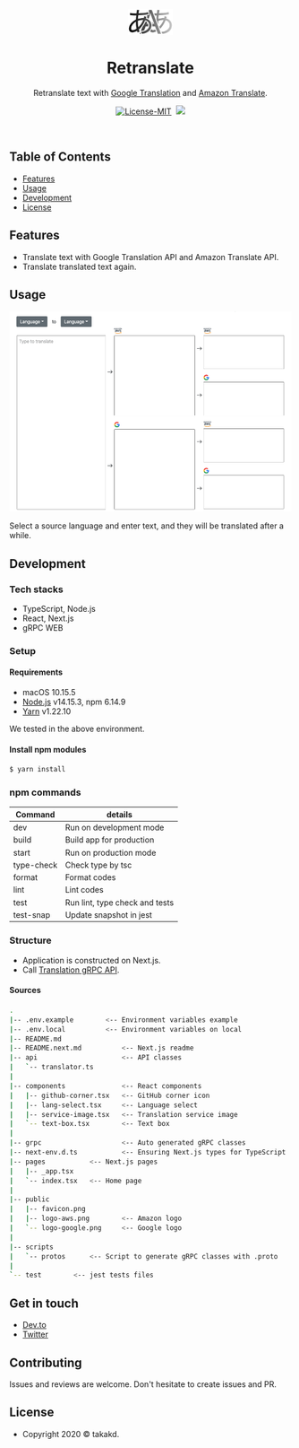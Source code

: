 <p align="center"><img src="docs/logo.svg" width="80"/></p>

<h1 align="center">Retranslate</h1>

<p align="center">Retranslate text with <a href="https://cloud.google.com/translate">Google Translation</a> and <a href="https://aws.amazon.com/jp/translate/">Amazon Translate</a>.</p>

<p align="center">
<a target="_blank" rel="noopener noreferrer" href="https://camo.githubusercontent.com/a568b3692dcc72af17d4abfed1b2c81d47f05dcaaefb021c9f9d3d6a856d3e6e/68747470733a2f2f696d672e736869656c64732e696f2f62616467652f4c6963656e73652d4d49542d696e666f726d6174696f6e616c3f7374796c653d666c6174"><img src="https://camo.githubusercontent.com/a568b3692dcc72af17d4abfed1b2c81d47f05dcaaefb021c9f9d3d6a856d3e6e/68747470733a2f2f696d672e736869656c64732e696f2f62616467652f4c6963656e73652d4d49542d696e666f726d6174696f6e616c3f7374796c653d666c6174" alt="License-MIT" data-canonical-src="https://img.shields.io/badge/License-MIT-informational?style=flat" style="max-width:100%;"></a>&nbsp;
    <img src="https://github.com/takakd/retranslate/workflows/Deploy/badge.svg"/>
</p>

<br>

## Table of Contents

- [Features](#features)
- [Usage](#usage)
- [Development](#development)
- [License](#license)

## Features

- Translate text with Google Translation API and Amazon Translate API.
- Translate translated text again.

## Usage

<p align="center"><img src="docs/usage.gif"/></p>

Select a source language and enter text, and they will be translated after a while.

## Development

### Tech stacks

- TypeScript, Node.js
- React, Next.js
- gRPC WEB

### Setup

#### Requirements

- macOS 10.15.5
- [Node.js](https://nodejs.org/en/) v14.15.3, npm 6.14.9
- [Yarn](https://yarnpkg.com/) v1.22.10

We tested in the above environment.

#### Install npm modules

```sh
$ yarn install
```

### npm commands

| Command    | details                          |
| ---------- | -------------------------------- |
| dev        | Run on development mode          |
| build      | Build app for production         |
| start      | Run on production mode           |
| type-check | Check type by tsc                |
| format     | Format codes                     |
| lint       | Lint codes                       |
| test       | Run lint, type check and tests   |
| test-snap  | Update snapshot in jest          |

### Structure

- Application is constructed on Next.js.
- Call [Translation gRPC API]().

#### Sources

```sh
.
|-- .env.example        <-- Environment variables example
|-- .env.local          <-- Environment variables on local
|-- README.md
|-- README.next.md          <-- Next.js readme
|-- api                     <-- API classes
|   `-- translator.ts
|
|-- components              <-- React components
|   |-- github-corner.tsx   <-- GitHub corner icon
|   |-- lang-select.tsx     <-- Language select
|   |-- service-image.tsx   <-- Translation service image
|   `-- text-box.tsx        <-- Text box
|
|-- grpc                    <-- Auto generated gRPC classes
|-- next-env.d.ts           <-- Ensuring Next.js types for TypeScript
|-- pages           <-- Next.js pages
|   |-- _app.tsx
|   `-- index.tsx   <-- Home page
|
|-- public
|   |-- favicon.png
|   |-- logo-aws.png        <-- Amazon logo
|   `-- logo-google.png     <-- Google logo
|
|-- scripts
|   `-- protos      <-- Script to generate gRPC classes with .proto
|
`-- test        <-- jest tests files
```

## Get in touch

- [Dev.to](https://dev.to/takakd)
- [Twitter](https://twitter.com/takakdkd)

## Contributing

Issues and reviews are welcome. Don't hesitate to create issues and PR.

## License

- Copyright 2020 © takakd.
